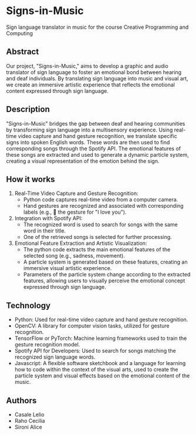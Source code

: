 # Signs-in-Music
Sign language translator in music for the course Creative Programming and Computing

## Abstract
Our project, "Signs-in-Music," aims to develop a graphic and audio translator of sign language to foster an emotional bond between hearing and deaf individuals. By translating sign language into music and visual art, we create an immersive artistic experience that reflects the emotional content expressed through sign language.

## Description
"Signs-in-Music" bridges the gap between deaf and hearing communities by transforming sign language into a multisensory experience. Using real-time video capture and hand gesture recognition, we translate specific signs into spoken English words. These words are then used to find corresponding songs through the Spotify API. The emotional features of these songs are extracted and used to generate a dynamic particle system, creating a visual representation of the emotion behind the sign.

## How it works
1. Real-Time Video Capture and Gesture Recognition:
   * Python code captures real-time video from a computer camera.
   * Hand gestures are recognized and associated with corresponding labels (e.g., 🤟 the gesture for "I
     love you").
2. Integration with Spotify API:
   * The recognized word is used to search for songs with the same word in their title.
   * One of the retrieved songs is selected for further processing.
3. Emotional Feature Extraction and Artistic Visualization:
   * The python code extracts the main emotional features of the selected song (e.g., sadness,
     movement).
   * A particle system is generated based on these features, creating an immersive visual artistic
     experience.
   * Parameters of the particle system change according to the extracted features, allowing users to
     visually perceive the emotional concept expressed through sign language.

## Technology
* Python: Used for real-time video capture and hand gesture recognition.
* OpenCV: A library for computer vision tasks, utilized for gesture recognition.
* TensorFlow or PyTorch: Machine learning frameworks used to train the gesture recognition model.
* Spotify API for Developers: Used to search for songs matching the recognized sign language words.
* Javascript: A flexible software sketchbook and a language for learning how to code within the context of the visual arts, used to create the particle system and visual effects based on the emotional content of the music.

## Authors
* Casale Lelio
* Raho Cecilia
* Sironi Alice
